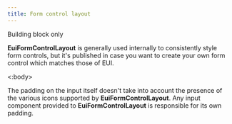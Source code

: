 ```yaml
---
title: Form control layout
---
```


<EuiSpacer/>
<EuiPageHeader @pageTitle="Form control layout"/>

<EuiSpacer />

<EuiText>
  <p>
    <EuiBadge @color="warning">Building block only</EuiBadge>
  </p>
  <p>
    <strong>EuiFormControlLayout</strong> is generally used internally
    to consistently style form controls, but it's published in
    case you want to create your own form control which matches those of
    EUI.
  </p>
  <EuiCallOut @title="Additional padding required" @color="warning">
    <:body>
      <p>
      The padding on the <EuiCode>input</EuiCode> itself doesn't
      take into account the presence of the various icons supported by
      <strong>EuiFormControlLayout</strong>. Any input component
      provided to <strong>EuiFormControlLayout</strong> is responsible
      for its own padding.
      </p>
    </:body>
  </EuiCallOut>
</EuiText>
